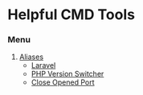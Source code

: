 # Helpful CMD Tools

### Menu
1. [Aliases](./README.md)
    - [Laravel](./Aliases/laravel_sail_aliases.sh)
    - [PHP Version Switcher](./Aliases/php_version_switcher.sh)
    - [Close Opened Port](./Aliases/close_opened_port.sh)



